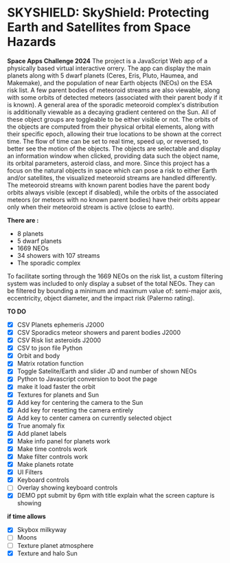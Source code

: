 # SKYSHIELD: SkyShield: Protecting Earth and Satellites from Space Hazards
**Space Apps Challenge 2024**
The project is a JavaScript Web app of a physically based virtual interactive orrery. The app can display the main planets along with 5 dwarf planets (Ceres, Eris, Pluto, Haumea, and Makemake), and the population of near Earth objects (NEOs) on the ESA risk list. A few parent bodies of meteoroid streams are also viewable, along with some orbits of detected meteors (associated with their parent body if it is known). A general area of the sporadic meteoroid complex's distribution is additionally viewable as a decaying gradient centered on the Sun. All of these object groups are toggleable to be either visible or not. The orbits of the objects are computed from their physical orbital elements, along with their specific epoch, allowing their true locations to be shown at the correct time. The flow of time can be set to real time, speed up, or reversed, to better see the motion of the objects. The objects are selectable and display an information window when clicked, providing data such the object name, its orbital parameters, asteroid class, and more. Since this project has a focus on the natural objects in space which can pose a risk to either Earth and/or satellites, the visualized meteoroid streams are handled differently. The meteoroid streams with known parent bodies have the parent body orbits always visible (except if disabled), while the orbits of the associated meteors (or meteors with no known parent bodies) have their orbits appear only when their meteoroid stream is active (close to earth).

 **There are :**
- 8 planets
- 5 dwarf planets
- 1669 NEOs
- 34 showers with 107 streams
- The sporadic complex

To facilitate sorting through the 1669 NEOs on the risk list, a custom filtering system was included to only display a subset of the total NEOs. They can be filtered by bounding a minimum and maximum value of: semi-major axis, eccentricity, object diameter, and the impact risk (Palermo rating). 

 **TO DO**
- [x] CSV Planets ephemeris J2000
- [x] CSV Sporadics meteor showers and parent bodies J2000
- [x] CSV Risk list asteroids J2000
- [x] CSV to json file Python
- [x] Orbit and body
- [x] Matrix rotation function
- [x] Toggle Satelite/Earth and slider JD and number of shown NEOs
- [x] Python to Javascript conversion to boot the page
- [x] make it load faster the orbit
- [x] Textures for planets and Sun
- [x] Add key for centering the camera to the Sun
- [x] Add key for resetting the camera entirely
- [x] Add key to center camera on currently selected object
- [x] True anomaly fix
- [x] Add planet labels
- [x] Make info panel for planets work
- [x] Make time controls work
- [x] Make filter controls work
- [x] Make planets rotate
- [x] UI Filters
- [x] Keyboard controls
- [ ] Overlay showing keyboard controls
- [x] DEMO ppt submit by 6pm with title explain what the screen capture is showing

**if time allows**
- [x] Skybox milkyway
- [ ] Moons
- [ ] Texture planet atmosphere
- [x] Texture and halo Sun

